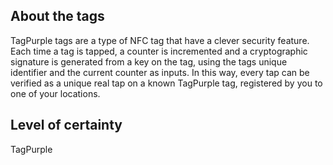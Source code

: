 ## About the tags
TagPurple tags are a type of NFC tag that have a clever security feature.
Each time a tag is tapped, a counter is incremented and a cryptographic signature is generated from a key on the tag, using the tags unique identifier and the current counter as inputs.
In this way, every tap can be verified as a unique real tap on a known TagPurple tag, registered by you to one of your locations.

## Level of certainty
TagPurple 
<!--stackedit_data:
eyJoaXN0b3J5IjpbLTE3OTc5NTc3MDRdfQ==
-->